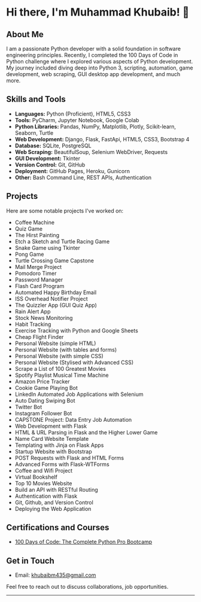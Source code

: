 

# Hi there, I'm Muhammad Khubaib! 👋

## About Me
I am a passionate Python developer with a solid foundation in software engineering principles. Recently, I completed the 100 Days of Code in Python challenge where I explored various aspects of Python development. My journey included diving deep into Python 3, scripting, automation, game development, web scraping, GUI desktop app development, and much more.

## Skills and Tools
- **Languages:** Python (Proficient), HTML5, CSS3
- **Tools:** PyCharm, Jupyter Notebook, Google Colab
- **Python Libraries:** Pandas, NumPy, Matplotlib, Plotly, Scikit-learn, Seaborn, Turtle
- **Web Development:** Django, Flask, FastApi, HTML5, CSS3, Bootstrap 4
- **Database:** SQLite, PostgreSQL
- **Web Scraping:** BeautifulSoup, Selenium WebDriver, Requests
- **GUI Development:** Tkinter
- **Version Control:** Git, GitHub
- **Deployment:** GitHub Pages, Heroku, Gunicorn
- **Other:** Bash Command Line, REST APIs, Authentication

## Projects
Here are some notable projects I've worked on:

- Coffee Machine
- Quiz Game
- The Hirst Painting
- Etch a Sketch and Turtle Racing Game
- Snake Game using Tkinter
- Pong Game
- Turtle Crossing Game Capstone
- Mail Merge Project
- Pomodoro Timer
- Password Manager
- Flash Card Program
- Automated Happy Birthday Email
- ISS Overhead Notifier Project
- The Quizzler App (GUI Quiz App)
- Rain Alert App
- Stock News Monitoring
- Habit Tracking
- Exercise Tracking with Python and Google Sheets
- Cheap Flight Finder
- Personal Website (simple HTML)
- Personal Website (with tables and forms)
- Personal Website (with simple CSS)
- Personal Website (Stylised with Advanced CSS)
- Scrape a List of 100 Greatest Movies
- Spotify Playlist Musical Time Machine
- Amazon Price Tracker
- Cookie Game Playing Bot
- LinkedIn Automated Job Applications with Selenium
- Auto Dating Swiping Bot
- Twitter Bot
- Instagram Follower Bot
- CAPSTONE Project: Data Entry Job Automation
- Web Development with Flask
- HTML & URL Parsing in Flask and the Higher Lower Game
- Name Card Website Template
- Templating with Jinja on Flask Apps
- Startup Website with Bootstrap
- POST Requests with Flask and HTML Forms
- Advanced Forms with Flask-WTForms
- Coffee and Wifi Project
- Virtual Bookshelf
- Top 10 Movies Website
- Build an API with RESTful Routing
- Authentication with Flask
- Git, Github, and Version Control
- Deploying the Web Application
  
## Certifications and Courses
- [100 Days of Code: The Complete Python Pro Bootcamp
](https://www.googleadservices.com/pagead/aclk?sa=L&ai=DChcSEwjj7oevgvqGAxUNqWgJHWqpDA0YABAAGgJ3Zg&ase=2&gclid=CjwKCAjw-O6zBhASEiwAOHeGxT9GIaaOjj6mN_PC7cjCElW6IYOyhO6OFLUQZW3kWx9XcPXKwcvPBRoCy5wQAvD_BwE&ohost=www.google.com&cid=CAESVuD2Kz1zx1k8y8fiAMNpWTMF_XEYad-rojoZSeEqKiGe6KF57-29V_jTfwHrp-zSMW9QnigH_xPXYXCOte64ABsGox4QUZzw-DxIDvNlqP7M_4GDpWB7&sig=AOD64_3gQEXUAbNuZ7AhB1u3TzRF5nlSRA&q&nis=4&adurl&ved=2ahUKEwj5moKvgvqGAxUKwAIHHTMfBZAQ0Qx6BAgIEAE)

## Get in Touch
- Email: khubaibm435@gmail.com

Feel free to reach out to discuss collaborations, job opportunities.

---
